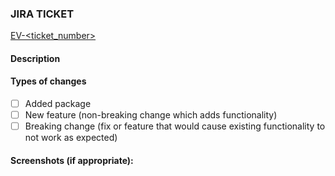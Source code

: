 <!-- Add the JIRA ticket here --->

### JIRA TICKET

[EV-<ticket_number>](https://snapwiz.atlassian.net/browse/EV-<ticket_number>)

#### Description

<!-- Add a brief description of how it was fixed or implemented-->

#### Types of changes

<!--- What types of changes does your code introduce? Put an `x` in all the boxes that apply: -->

- [ ] Added package
- [ ] New feature (non-breaking change which adds functionality)
- [ ] Breaking change (fix or feature that would cause existing functionality to not work as expected)

#### Screenshots (if appropriate):
